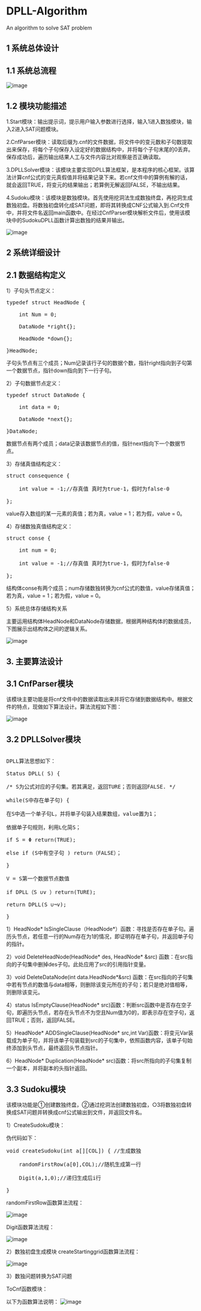 # DPLL-Algorithm
An algorithm to solve SAT problem


## 1 系统总体设计


## 1.1 系统总流程

![image](https://github.com/Billy1900/DPLL-Algorithm/blob/master/pic/1.png)
 
## 1.2 模块功能描述

1.Start模块：输出提示词，提示用户输入参数进行选择，输入1进入数独模块，输入2进入SAT问题模块。

2.CnfParser模块：读取后缀为.cnf的文件数据，将文件中的变元数和子句数提取出来保存，将每个子句保存入设定好的数据结构中，并将每个子句末尾的0丢弃。保存成功后，遍历输出结果人工与文件内容比对观察是否正确读取。

3.DPLLSolver模块：该模块主要实现DPLL算法框架，是本程序的核心框架。该算法计算cnf公式的变元真假值并将结果记录下来。若cnf文件中的算例有解的话，就会返回TRUE，将变元的结果输出；若算例无解返回FALSE，不输出结果。

4.Sudoku模块：该模块是数独模块。首先使用挖洞法生成数独终盘，再挖洞生成数独初盘。将数独初盘转化成SAT问题，即将其转换成CNF公式输入到.Cnf文件中，并将文件名返回main函数中。在经过CnfParser模块解析文件后，使用该模块中的SudokuDPLL函数计算出数独的结果并输出。
 
![image](https://github.com/Billy1900/DPLL-Algorithm/blob/master/pic/2.2.png)
 

## 2 系统详细设计


## 2.1 数据结构定义


1）子句头节点定义：

<pre>typedef struct HeadNode {
    
    int Num = 0;
    
    DataNode *right{};
    
    HeadNode *down{};

}HeadNode;
</pre>
子句头节点有三个成员；Num记录该行子句的数据个数，指针right指向到子句第一个数据节点，指针down指向到下一行子句。

2）子句数据节点定义：

<pre>typedef struct DataNode {
    
    int data = 0;
    
    DataNode *next{};

}DataNode;</pre>

数据节点有两个成员；data记录该数据节点的值，指针next指向下一个数据节点。

3）存储真值结构定义：

<pre>struct consequence {
    
    int value = -1;//存真值 真时为true-1，假时为false-0

};</pre>

value存入数组的某一元素的真值；若为真，value = 1；若为假，value = 0。

4）存储数独真值结构定义：

<pre>struct conse {
    
    int num = 0;
    
    int value = -1;//存真值 真时为true-1，假时为false-0

};</pre>

结构体conse有两个成员；num存储数独转换为cnf公式的数值，value存储真值；若为真，value = 1；若为假，value = 0。

5）系统总体存储结构关系

主要运用结构体HeadNode和DataNode存储数据，根据两种结构体的数据成员，下图展示出结构体之间的逻辑关系。
 
![image](https://github.com/Billy1900/DPLL-Algorithm/blob/master/pic/3.1.png)

## 3. 主要算法设计


## 3.1 CnfParser模块


该模块主要功能是将cnf文件中的数据读取出来并将它存储到数据结构中。根据文件的特点，现做如下算法设计。算法流程如下图：
 
 ![image](https://github.com/Billy1900/DPLL-Algorithm/blob/master/pic/3.2.png)

## 3.2 DPLLSolver模块
<pre>

DPLL算法思想如下：

Status DPLL( S) {

/* S为公式对应的子句集。若其满足，返回TURE；否则返回FALSE. */

while(S中存在单子句) { 

在S中选一个单子句L，并将单子句装入结果数组，value置为1；

依据单子句规则，利用L化简S；

if S = Φ return(TRUE);

else if (S中有空子句 ) return（FALSE）；

}

V = S第一个数据节点数值

if DPLL（S ∪v ）return(TURE);

return DPLL(S ∪¬v);

}</pre>

1）HeadNode*  IsSingleClause（HeadNode*）函数：寻找是否存在单子句。遍历头节点，若任意一行的Num存在为1的情况，即证明存在单子句，并返回单子句的指针。

2）void DeleteHeadNode(HeadNode* des, HeadNode* &src) 函数：在src指向的子句集中删掉des子句。此处应用了src的引用指针变量。

3）void DeleteDataNode(int data.HeadNode*&src) 函数：在src指向的子句集中若有节点的数值与data相等，则删除该变元所在的子句；若只是绝对值相等，则删除该变元。

4）status IsEmptyClause(HeadNode* src)函数：判断src函数中是否存在空子句，即遍历头节点，若存在头节点不为空且Num值为0的，即表示存在空子句，返回TRUE；否则，返回FALSE。

5）HeadNode* ADDSingleClause(HeadNode* src,int Var)函数：将变元Var装载成为单子句，并将该单子句装载到src的子句集中，依照函数内容，该单子句始终添加到头节点，最终返回头节点指针。

6）HeadNode* Duplication(HeadNode* src)函数：将src所指向的子句集复制一个副本，并将副本的头指针返回。

## 3.3 Sudoku模块


该模块功能是①创建数独终盘，②通过挖洞法创建数独初盘，○3将数独初盘转换成SAT问题并转换成cnf公式输出到文件，并返回文件名。

1）CreateSudoku模块：

伪代码如下：

<pre>void createSudoku(int a[][COL]) { //生成数独
    
    randomFirstRow(a[0],COL);//随机生成第一行
    
    Digit(a,1,0);//递归生成后i行

}
</pre>
randomFirstRow函数算法流程：
 
![image](https://github.com/Billy1900/DPLL-Algorithm/blob/master/pic/3.3.png)

Digit函数算法流程：
 
![image](https://github.com/Billy1900/DPLL-Algorithm/blob/master/pic/3.4.png)

2）数独初盘生成模块
createStartinggrid函数算法流程：
 
![image](https://github.com/Billy1900/DPLL-Algorithm/blob/master/pic/3.5.png)

3）数独问题转换为SAT问题

ToCnf函数模块：

以下为函数算法说明：
![image](https://github.com/Billy1900/DPLL-Algorithm/blob/master/pic/3.6.png)
